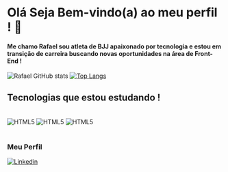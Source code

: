 # Olá Seja Bem-vindo(a) ao meu perfil ! 👋

#### Me chamo Rafael sou atleta de BJJ apaixonado por tecnologia e estou em transição de carreira buscando novas oportunidades na área de Front-End ! 


![Rafael GitHub stats](https://github-readme-stats.vercel.app/api?username=RafaelSilvaeth&show_icons=true&theme=highcontrast)  [![Top Langs](https://github-readme-stats.vercel.app/api/top-langs/?username=RafaelSilvaeth&layout=compact)](https://github.com/anuraghazra/github-readme-stats)

## Tecnologias que estou estudando !

<div style="display: inline_block"><br/>
<img align="center" alt="HTML5" src="https://img.shields.io/badge/HTML5-E34F26?style=for-the-badge&logo=html5&logoColor=white"/>
<img align="center" alt="HTML5" src="https://img.shields.io/badge/CSS3-1572B6?style=for-the-badge&logo=css3&logoColor=white"/>
<img align="center" alt="HTML5" src="https://img.shields.io/badge/JavaScript-F7DF1E?style=for-the-badge&logo=javascript&logoColor=black"/>
</div><br/>



### Meu Perfil 
[![Linkedin](https://img.shields.io/badge/LinkedIn-0077B5?style=for-the-badge&logo=linkedin&logoColor=white)](https://www.linkedin.com/in/rafael-silva-018bb9a9/)



